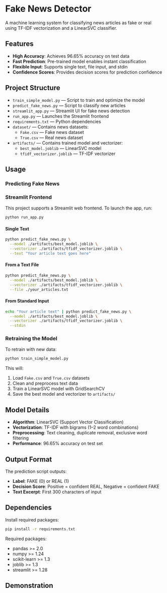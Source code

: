 # Fake News Detector

A machine learning system for classifying news articles as fake or real using TF-IDF vectorization and a LinearSVC classifier.

## Features

- **High Accuracy**: Achieves 96.65% accuracy on test data
- **Fast Prediction**: Pre-trained model enables instant classification
- **Flexible Input**: Supports single text, file input, and stdin
- **Confidence Scores**: Provides decision scores for prediction confidence

## Project Structure

- `train_simple_model.py` — Script to train and optimize the model
- `predict_fake_news.py` — Script to classify new articles
- `streamlit_app.py` — Streamlit UI for fake news detection
- `run_app.py` — Launches the Streamlit frontend
- `requirements.txt` — Python dependencies
- `dataset/` — Contains news datasets:
  - `Fake.csv` — Fake news dataset
  - `True.csv` — Real news dataset
- `artifacts/` — Contains trained model and vectorizer:
  - `best_model.joblib` — LinearSVC model
  - `tfidf_vectorizer.joblib` — TF-IDF vectorizer

## Usage

### Predicting Fake News

### Streamlit Frontend

This project supports a Streamlit web frontend. To launch the app, run:

```bash
python run_app.py
```
#### Single Text
```bash
python predict_fake_news.py \
  --model ./artifacts/best_model.joblib \
  --vectorizer ./artifacts/tfidf_vectorizer.joblib \
  --text "Your article text goes here"
```

#### From a Text File
```bash
python predict_fake_news.py \
  --model ./artifacts/best_model.joblib \
  --vectorizer ./artifacts/tfidf_vectorizer.joblib \
  --file ./your_articles.txt
```

#### From Standard Input
```bash
echo "Your article text" | python predict_fake_news.py \
  --model ./artifacts/best_model.joblib \
  --vectorizer ./artifacts/tfidf_vectorizer.joblib \
  --stdin
```

### Retraining the Model

To retrain with new data:
```bash
python train_simple_model.py
```
This will:
1. Load `Fake.csv` and `True.csv` datasets
2. Clean and preprocess text data
3. Train a LinearSVC model with GridSearchCV
4. Save the best model and vectorizer to `artifacts/`

## Model Details

- **Algorithm**: LinearSVC (Support Vector Classification)
- **Vectorization**: TF-IDF with bigrams (1–2 word combinations)
- **Preprocessing**: Text cleaning, duplicate removal, exclusive word filtering
- **Performance**: 96.65% accuracy on test set

## Output Format

The prediction script outputs:
- **Label**: FAKE (0) or REAL (1)
- **Decision Score**: Positive = confident REAL, Negative = confident FAKE
- **Text Excerpt**: First 300 characters of input

## Dependencies

Install required packages:
```bash
pip install -r requirements.txt
```

Required packages:
- pandas >= 2.0
- numpy >= 1.24
- scikit-learn >= 1.3
- joblib >= 1.3
- streamlit >= 1.28

## Demonstration




